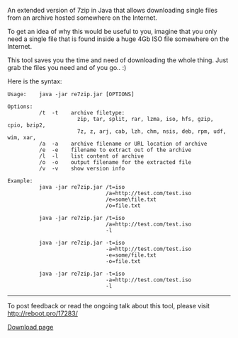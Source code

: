 An extended version of 7zip in Java that allows downloading single files from an archive hosted somewhere on the Internet.

To get an idea of why this would be useful to you, imagine that you only need a single file that is found inside a huge 4Gb ISO file somewhere on the Internet.

This tool saves you the time and need of downloading the whole thing. Just grab the files you need and of you go.. :)

Here is the syntax:

```
Usage:    java -jar re7zip.jar [OPTIONS]

Options:
          /t  -t    archive filetype:
                      zip, tar, split, rar, lzma, iso, hfs, gzip, cpio, bzip2,
                      7z, z, arj, cab, lzh, chm, nsis, deb, rpm, udf, wim, xar,
          /a  -a    archive filename or URL location of archive
          /e  -e    filename to extract out of the archive
          /l  -l    list content of archive
          /o  -o    output filename for the extracted file
          /v  -v    show version info

Example:
          java -jar re7zip.jar /t=iso
                               /a=http://test.com/test.iso
                               /e=some\file.txt
                               /o=file.txt

          java -jar re7zip.jar /t=iso
                               /a=http://test.com/test.iso
                               -l

          java -jar re7zip.jar -t=iso
                               -a=http://test.com/test.iso
                               -e=some/file.txt
                               -o=file.txt

          java -jar re7zip.jar -t=iso
                               -a=http://test.com/test.iso
                               -l
```


---


To post feedback or read the ongoing talk about this tool, please visit http://reboot.pro/17283/

[Download page](http://reboot.pro/files/file/224-re7zip/)